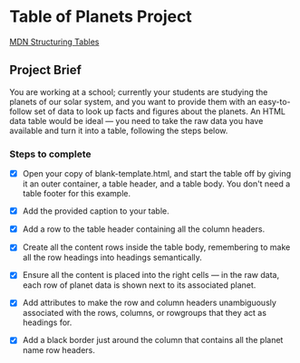 # Table of Planets Project

[MDN Structuring Tables](https://developer.mozilla.org/en-US/docs/Learn/HTML/Tables/Structuring_planet_data)

## Project Brief
You are working at a school; currently your students are studying the planets of our solar system, and you want to provide them with an easy-to-follow set of data to look up facts and figures about the planets. An HTML data table would be ideal — you need to take the raw data you have available and turn it into a table, following the steps below.

### Steps to complete
- [x] Open your copy of blank-template.html, and start the table off by giving it an outer container, a table header, and a table body. You don't need a table footer for this example.

- [x] Add the provided caption to your table.

- [x] Add a row to the table header containing all the column headers.

- [x] Create all the content rows inside the table body, remembering to make all the row headings into headings semantically.

- [x] Ensure all the content is placed into the right cells — in the raw data, each row of planet data is shown next to its associated planet.

- [x] Add attributes to make the row and column headers unambiguously associated with the rows, columns, or rowgroups that they act as headings for.

- [x] Add a black border just around the column that contains all the planet name row headers.
